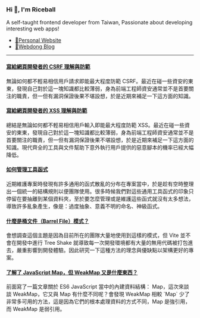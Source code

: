 <h3 >Hi 👋, I'm Riceball</h3>
<p>A self-taught frontend developer from Taiwan, Passionate about developing interesting web apps!</p>

- [🏡Personal Website](https://weweweb.pages.dev/)
- [📝Webdong Blog](https://www.webdong.dev/)
---

<!--START_SECTION:feed-->
#### [寫給網頁開發者的 CSRF 理解與防範](https:&#x2F;&#x2F;www.webdong.dev&#x2F;post&#x2F;csrf-for-web-developer&#x2F;) 
無論如何都不輕易相信用戶請求即能最大程度防範 CSRF。最近在碰一些資安的東東，發現自己對於這一塊知識都比較薄弱，身為前端工程師資安通常並不是首要關注的職責，但一但有漏洞保證後果不堪設想，於是近期來補足一下這方面的知識。
#### [寫給網頁開發者的 XSS 理解與防範](https:&#x2F;&#x2F;www.webdong.dev&#x2F;post&#x2F;xss-for-web-developer&#x2F;) 
總結是無論如何都不輕易相信用戶輸入即能最大程度防範 XSS。最近在碰一些資安的東東，發現自己對於這一塊知識都比較薄弱，身為前端工程師資安通常並不是首要關注的職責，但一但有漏洞保證後果不堪設想，於是近期來補足一下這方面的知識。現代齊全的工具與文件幫助下意外執行用戶提供的惡意腳本的機率已經大幅降低。
#### [如何管理工具函式](https:&#x2F;&#x2F;www.webdong.dev&#x2F;post&#x2F;how-to-organize-utility-functions&#x2F;) 
近期維護專案時發現有許多通用的函式散亂的分布在專案當中，於是趁有空時整理出一個統一的結構規則以便團隊使用。很多時候我們對這些通用工具函式的印象只停留在要抽離到某個資料夾，至於要怎麼管理或是維護這些函式就沒有太多想法，導致許多亂象產生，像是：過度抽象、意義不明的命名、神級函式。
#### [什麼是桶文件（Barrel File）模式？](https:&#x2F;&#x2F;www.webdong.dev&#x2F;post&#x2F;what-is-barrel-file&#x2F;) 
會想調查這個主題是因為目前所在的團隊大量地使用到這樣的模式，但 Vite 並不會在開發中進行 Tree Shake 就導致每一次開發環境都有大量的無用代碼被打包進去，嚴重影響到開發體驗。因此研究一下這種方法的理念與優缺點以架構更好的專案。
#### [了解了 JavaScript Map，但 WeakMap 又是什麼東西？](https:&#x2F;&#x2F;www.webdong.dev&#x2F;post&#x2F;map-vs-weakmap-in-javascript&#x2F;) 
前面寫了一篇文章關於 ES6 JavaScript 當中的內建資料結構： Map，這次來談談 WeakMap，它又與 Map 有什麼不同呢？會發現 WeakMap 相較 &#x60;Map&#x60; 少了非常多可用的方法，這是因為它們的根本處理資料的方式不同，Map 是強引用，而 WeakMap 是弱引用。
<!--END_SECTION:feed-->


